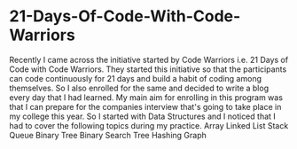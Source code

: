 # 21-Days-Of-Code-With-Code-Warriors
Recently I came across the initiative started by Code Warriors i.e. 21 Days of Code with Code Warriors. They started this initiative so that the participants can code continuously for 21 days and build a habit of coding among themselves. So I also enrolled for the same and decided to write a blog every day that I had learned.
My main aim for enrolling in this program was that I can prepare for the companies interview that's going to take place in my college this year.
So I started with Data Structures and I noticed that I had to cover the following topics during my practice.
Array
Linked List
Stack
Queue
Binary Tree
Binary Search Tree
Hashing
Graph
